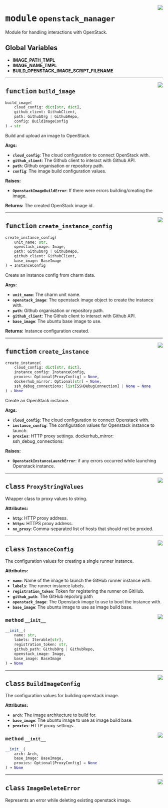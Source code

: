 <!-- markdownlint-disable -->

<a href="../src/openstack_cloud/openstack_manager.py#L0"><img align="right" style="float:right;" src="https://img.shields.io/badge/-source-cccccc?style=flat-square"></a>

# <kbd>module</kbd> `openstack_manager`
Module for handling interactions with OpenStack. 

**Global Variables**
---------------
- **IMAGE_PATH_TMPL**
- **IMAGE_NAME_TMPL**
- **BUILD_OPENSTACK_IMAGE_SCRIPT_FILENAME**

---

<a href="../src/openstack_cloud/openstack_manager.py#L309"><img align="right" style="float:right;" src="https://img.shields.io/badge/-source-cccccc?style=flat-square"></a>

## <kbd>function</kbd> `build_image`

```python
build_image(
    cloud_config: dict[str, dict],
    github_client: GithubClient,
    path: GithubOrg | GithubRepo,
    config: BuildImageConfig
) → str
```

Build and upload an image to OpenStack. 



**Args:**
 
 - <b>`cloud_config`</b>:  The cloud configuration to connect OpenStack with. 
 - <b>`github_client`</b>:  The Github client to interact with Github API. 
 - <b>`path`</b>:  Github organisation or repository path. 
 - <b>`config`</b>:  The image build configuration values. 



**Raises:**
 
 - <b>`OpenstackImageBuildError`</b>:  If there were errors building/creating the image. 



**Returns:**
 The created OpenStack image id. 


---

<a href="../src/openstack_cloud/openstack_manager.py#L356"><img align="right" style="float:right;" src="https://img.shields.io/badge/-source-cccccc?style=flat-square"></a>

## <kbd>function</kbd> `create_instance_config`

```python
create_instance_config(
    unit_name: str,
    openstack_image: Image,
    path: GithubOrg | GithubRepo,
    github_client: GithubClient,
    base_image: BaseImage
) → InstanceConfig
```

Create an instance config from charm data. 



**Args:**
 
 - <b>`unit_name`</b>:  The charm unit name. 
 - <b>`openstack_image`</b>:  The openstack image object to create the instance with. 
 - <b>`path`</b>:  Github organisation or repository path. 
 - <b>`github_client`</b>:  The Github client to interact with Github API. 
 - <b>`base_image`</b>:  The ubuntu base image to use. 



**Returns:**
 Instance configuration created. 


---

<a href="../src/utilities.py#L435"><img align="right" style="float:right;" src="https://img.shields.io/badge/-source-cccccc?style=flat-square"></a>

## <kbd>function</kbd> `create_instance`

```python
create_instance(
    cloud_config: dict[str, dict],
    instance_config: InstanceConfig,
    proxies: Optional[ProxyConfig] = None,
    dockerhub_mirror: Optional[str] = None,
    ssh_debug_connections: list[SSHDebugConnection] | None = None
) → None
```

Create an OpenStack instance. 



**Args:**
 
 - <b>`cloud_config`</b>:  The cloud configuration to connect Openstack with. 
 - <b>`instance_config`</b>:  The configuration values for Openstack instance to launch. 
 - <b>`proxies`</b>:  HTTP proxy settings. dockerhub_mirror: ssh_debug_connections: 



**Raises:**
 
 - <b>`OpenstackInstanceLaunchError`</b>:  if any errors occurred while launching Openstack instance. 


---

<a href="../src/openstack_cloud/openstack_manager.py#L82"><img align="right" style="float:right;" src="https://img.shields.io/badge/-source-cccccc?style=flat-square"></a>

## <kbd>class</kbd> `ProxyStringValues`
Wrapper class to proxy values to string. 



**Attributes:**
 
 - <b>`http`</b>:  HTTP proxy address. 
 - <b>`https`</b>:  HTTPS proxy address. 
 - <b>`no_proxy`</b>:  Comma-separated list of hosts that should not be proxied. 





---

<a href="../src/openstack_cloud/openstack_manager.py#L199"><img align="right" style="float:right;" src="https://img.shields.io/badge/-source-cccccc?style=flat-square"></a>

## <kbd>class</kbd> `InstanceConfig`
The configuration values for creating a single runner instance. 



**Attributes:**
 
 - <b>`name`</b>:  Name of the image to launch the GitHub runner instance with. 
 - <b>`labels`</b>:  The runner instance labels. 
 - <b>`registration_token`</b>:  Token for registering the runner on GitHub. 
 - <b>`github_path`</b>:  The GitHub repo/org path 
 - <b>`openstack_image`</b>:  The Openstack image to use to boot the instance with. 
 - <b>`base_image`</b>:  The ubuntu image to use as image build base. 

<a href="../<string>"><img align="right" style="float:right;" src="https://img.shields.io/badge/-source-cccccc?style=flat-square"></a>

### <kbd>method</kbd> `__init__`

```python
__init__(
    name: str,
    labels: Iterable[str],
    registration_token: str,
    github_path: GithubOrg | GithubRepo,
    openstack_image: Image,
    base_image: BaseImage
) → None
```









---

<a href="../src/openstack_cloud/openstack_manager.py#L250"><img align="right" style="float:right;" src="https://img.shields.io/badge/-source-cccccc?style=flat-square"></a>

## <kbd>class</kbd> `BuildImageConfig`
The configuration values for building openstack image. 



**Attributes:**
 
 - <b>`arch`</b>:  The image architecture to build for. 
 - <b>`base_image`</b>:  The ubuntu image to use as image build base. 
 - <b>`proxies`</b>:  HTTP proxy settings. 

<a href="../<string>"><img align="right" style="float:right;" src="https://img.shields.io/badge/-source-cccccc?style=flat-square"></a>

### <kbd>method</kbd> `__init__`

```python
__init__(
    arch: Arch,
    base_image: BaseImage,
    proxies: Optional[ProxyConfig] = None
) → None
```









---

<a href="../src/openstack_cloud/openstack_manager.py#L265"><img align="right" style="float:right;" src="https://img.shields.io/badge/-source-cccccc?style=flat-square"></a>

## <kbd>class</kbd> `ImageDeleteError`
Represents an error while deleting existing openstack image. 





